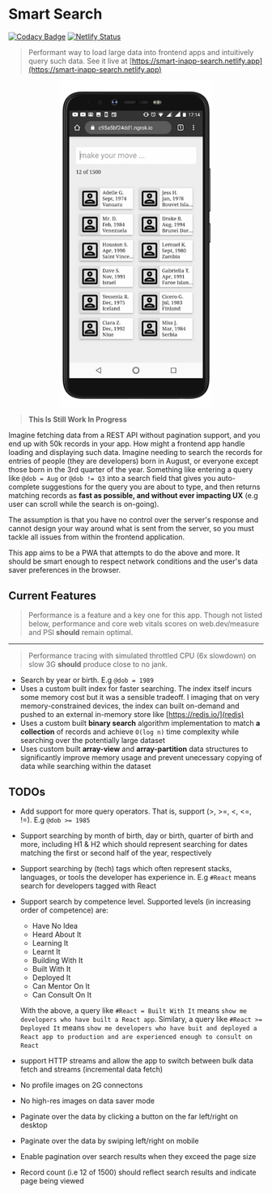 # Smart Search

[![Codacy Badge](https://app.codacy.com/project/badge/Grade/2cad1fd9fd484bc19577e3ac7c23a30f)](https://www.codacy.com/manual/chalu/smart-search?utm_source=github.com&amp;utm_medium=referral&amp;utm_content=chalu/smart-search&amp;utm_campaign=Badge_Grade) [![Netlify Status](https://api.netlify.com/api/v1/badges/2ca18326-0aa0-4ddf-a192-8e7093bc97b0/deploy-status)](https://app.netlify.com/sites/smart-inapp-search/deploys)

> Performant way to load large data into frontend apps and intuitively query such data. See it live at [https://smart-inapp-search.netlify.app](https://smart-inapp-search.netlify.app)

<img src="./src/images/mobile-preview.png" width="300px" style="display: block; margin: 0 auto;">

> **This Is Still Work In Progress**

Imagine fetching data from a REST API without pagination support, and you end up with 50k records in your app. How might a frontend app handle loading and displaying such data. Imagine needing to search the records for entries of people (they are developers) born in August, or everyone except those born in the 3rd quarter of the year. Something like entering a query like `@dob = Aug` or `@dob != Q3` into a search field that gives you auto-complete suggestions for the query you are about to type, and then returns matching records as **fast as possible, and without ever impacting UX** (e.g user can scroll while the search is on-going).

The assumption is that you have no control over the server's response and cannot design your way around what is sent from the server, so you must tackle all issues from within the frontend application.

This app aims to be a PWA that attempts to do the above and more. It should be smart enough to respect network conditions and the user's data saver preferences in the browser.

## Current Features

> Performance is a feature and a key one for this app. Though not listed below, performance and core web vitals scores on web.dev/measure and PSI **should** remain optimal. 
---
> Performance tracing with simulated throttled CPU (6x slowdown) on slow 3G **should** produce close to no jank.

*   Search by year or birth. E.g `@dob = 1989`
*   Uses a custom built index for faster searching. The index itself incurs some memory cost but it was a sensible tradeoff. I imaging that on very memory-constrained devices, the index can built on-demand and pushed to an external in-memory store like [https://redis.io/](redis)
*   Uses a custom built **binary search** algorithm implementation to match **a collection** of records and achieve `O(log n)` time complexity while searching over the potentially large dataset
*   Uses custom built **array-view** and **array-partition** data structures to significantly improve memory usage and prevent unecessary copying of data while searching within the dataset

## TODOs

*   Add support for more query operators. That is, support (>, >=, <, <=, !=). E.g `@dob >= 1985`

*   Support searching by month of birth, day or birth, quarter of birth and more, including H1 & H2 which should represent searching for dates matching the first or second half of the year, respectively

*   Support searching by (tech) tags which often represent stacks, languages, or tools the developer has experience in. E.g `#React` means search for developers tagged with React

*   Support search by competence level. Supported levels (in increasing order of competence) are:
    *   Have No Idea
    *   Heard About It
    *   Learning It
    *   Learnt It
    *   Building With It
    *   Built With It
    *   Deployed It
    *   Can Mentor On It
    *   Can Consult On It

    With the above, a query like `#React = Built With It` means `show me developers who have built a React app`. Similary, a query like `#React >= Deployed It` means `show me developers who have buit and deployed a React app to production and are experienced enough to consult on React`

*   support HTTP streams and allow the app to switch between bulk data fetch and streams (incremental data fetch)

*   No profile images on 2G connectons

*   No high-res images on data saver mode

*   Paginate over the data by clicking a button on the far left/right on desktop

*   Paginate over the data by swiping left/right on mobile

*   Enable pagination over search results when they exceed the page size

*   Record count (i.e 12 of 1500) should reflect search results and indicate page being viewed

